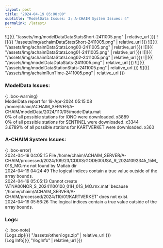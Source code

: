 ```yaml
---
layout: post
title: "2024-04-19 05:00:00"
subtitle: "ModelData Issues: 3; A-CHAIM System Issues: 4"
permalink: /latest/
---
```


![]({{ "/assets/img/modelDataDataStatsShort-2411005.png" | relative_url }})
![]({{ "/assets/img/achaimDataStatsShort-2411005.png" | relative_url }})
![]({{ "/assets/img/achaimDataStatsLong00-2411005.png" | relative_url }})
![]({{ "/assets/img/achaimDataStatsLong01-2411005.png" | relative_url }})
![]({{ "/assets/img/achaimDataStatsLong02-2411005.png" | relative_url }})
![]({{ "/assets/img/modelDataDataStats-2411005.png" | relative_url }})
![]({{ "/assets/img/modelDataStationStats-2411005.png" | relative_url }})
![]({{ "/assets/img/achaimRunTime-2411005.png" | relative_url }})


### ModelData Issues:  
  
{: .box-warning}  
 ModelData report for 19-Apr-2024 05:15:08   
 /home/chaim/ACHAIM_SERVER/A-CHAIM/modelData/2024/110/05/modelData.mat   
 0% of all possible stations for IONO were downloaded. x3889   
 0% of all possible stations for SENTINEL were downloaded. x3344   
 3.6789% of all possible stations for KARTVERKET were downloaded. x360   
  
### A-CHAIM System Issues:  
  
{: .box-error}  
2024-04-19 04:05:15 File /home/chaim/ACHAIM_SERVER/A-CHAIM/processed/2024/109/23/CDDIS/GODE00USA_R_20241092345_15M_01S_MO.rnx not found by Matlab dir  
2024-04-19 04:24:49 The logical indices contain a true value outside of the array bounds.  
2024-04-19 05:05:13 Cannot create 'ATNA00NOR_S_20241100100_01H_01S_MO.rnx.mat' because '/home/chaim/ACHAIM_SERVER/A-CHAIM/processed/2024/110/01/KARTVERKET' does not exist.  
2024-04-19 05:56:26 The logical indices contain a true value outside of the array bounds.  

### Logs:  
  
{: .box-note}  
[Logs.zip]({{ "/assets/other/logs.zip" | relative_url }})  
[Log Info]({{ "/logInfo" | relative_url }})  

